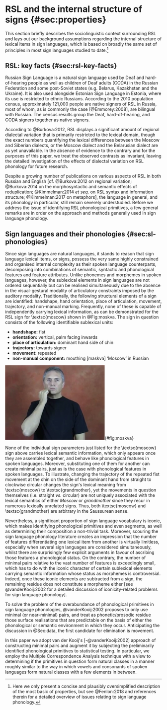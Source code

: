 
# RSL and the internal structure of signs {#sec:properties}

This section briefly describes the sociolinguistic context surrounding RSL and lays out our background assumptions regarding the internal structure of lexical items in sign languages, which is based on broadly the same set of principles in most sign languages studied to date.[^5]

## RSL: key facts {#sec:rsl-key-facts}

Russian Sign Language is a natural sign language used by Deaf and hard-of-hearing people as well as children of Deaf adults (CODA) in the Russian Federation and some post-Soviet states (e.g. Belarus, Kazakhstan and the Ukraine). It is also used alongside Estonian Sign Language in Estonia, where its use is restricted to ethnic Russians. According to the 2010 population census, approximately 121,000 people are native signers of RSL in Russia, most of whom, as is commonly the case [@Emmorey:2008], are bilingual with Russian. The census results group the Deaf, hard-of-hearing, and CODA signers together as native signers.

According to @Burkova:2012, RSL displays a significant amount of regional dialectal variation that is primarily restricted to the lexical domain, though the exact numbers quantifying the lexical differences between the Moscow and Siberian dialects, or the Moscow dialect and the Belarusian dialect are as yet unavailable. In the absence of evidence to the contrary and for the purposes of this paper, we treat the observed contrasts as invariant, leaving the detailed investigation of the effects of dialectal variation on RSL phonology for future research.


Despite a growing number of publications on various aspects of RSL in both Russian and English [cf. @Burkova:2012 on regional variation; @Burkova:2014 on the morphosyntactic and semantic effects of reduplication; @Kimmelman:2014 *et seq.* on RSL syntax and information structure; @Kimmelman:2017 on metaphors], the language in general, and its phonology in particular, still remain severely understudied. Before we address the issue of identifying RSL phonological primitives, a few general remarks are in order on the approach and methods generally used in sign language phonology.


## Sign languages and their phonologies {#sec:sl-phonologies}

Since sign languages are natural languages, it stands to reason that sign language lexical items, or signs, possess the very same highly constrained and organised internal complexity as their spoken language counterparts, decomposing into combinations of semantic, syntactic and phonological features and feature attributes. Unlike phonemes and morphemes in spoken languages, however, the sublexical elements in sign languages are not ordered sequentially but can be realised simultaneously due to the absence in the visual-gestural modality of articulatory constraints imposed by the auditory modality. Traditionally, the following structural elements of a sign are identified: handshape, hand orientation, place of articulation, movement, trajectory, and non-manual marking. Frequently, none of these is capable of independently carrying lexical information, as can be demonstrated for the RSL sign for \textsc{moscow} shown in @Fig:moskva. The sign in question consists of the following identifiable sublexical units:

  * **handshape:** fist
  * **orientation:** vertical, palm facing inwards
  * **place of articulation:** dominant hand side of chin
  * **trajectory:** towards signer
  * **movement:** repeated
  * **non-manual component:** mouthing [maskva] ‘Moscow’ in Russian

![\textsc{moscow}](moskva-end.png){#fig:moskva}

None of the individual sign parameters just listed for the \textsc{moscow} sign above carries lexical semantic information, which only appears once they are assembled together, and behave like phonological features in spoken languages. Moreover, substituting one of them for another can create minimal pairs, just as is the case with phonological features in spoken languages. To illustrate, changing the trajectory  of the repeated fist movement at the chin on the side of the dominant hand from straight to clockwise circular changes the sign's lexical meaning from \textsc{moscow} to \textsc{grandmother}, yet the movements in question themselves (i.e. straight *vs.* circular) are not uniquely associated with the lexical semantics of either *Moscow* or *grandmother* since they recur in numerous lexically unrelated signs. Thus, both \textsc{moscow} and \textsc{grandmother} are arbitrary in the Saussurean sense.

Nevertheless, a significant proportion of sign language vocabulary is iconic, which makes identifying phonological primitives and even segments, as well as determining their composition a non-trivial task. Moreover, scouring the sign language phonology literature creates an impression that the number of features differentiating one lexical item from another is virtually limitless, especially when several sign languages are considered simultaneously, whilst there are surprisingly few explicit arguments in favour of ascribing those features a phonological status. On the contrary, the number of minimal pairs relative to the vast number of features is exceedingly small, which has to do with the iconic character of certain sublexical elements carrying semantic information whose status as morphemes is controversial. Indeed, once these iconic elements are subtracted from a sign, the remaining residue does not constitute a morpheme either [see @vanderKooij:2002 for a detailed discussion of iconicity-related problems for sign language phonology].

To solve the problem of the overabundance of phonological primitives in sign language phonologies, @vanderKooij:2002 proposes to only use minimal (or near-minimal) pairs, and treat as phonetic/prosodic residue those surface realisations that are predictable on the basis of either the phonological or semantic environment in which they occur. Anticipating the discussion in @Sec:data, the first candidate for elimination is movement.

In this paper we adopt van der Kooij's [-@vanderKooij:2002] approach of constructing minimal pairs and augment it by subjecting the preliminarily identified phonological primitives to statistical testing. In particular, we employ the Multiple Correspondence Analysis technique with a view to determining if the primitives in question form natural classes in a manner roughly similar to the way in which vowels and consonants of spoken languages form natural classes with a few elements in between.

[^5]: Here we only present a concise and plausibly oversimplified description of the most basic of properties, but see @Fenlon:2018 and references therein for a detailed overview of issues relating to sign language phonology.
